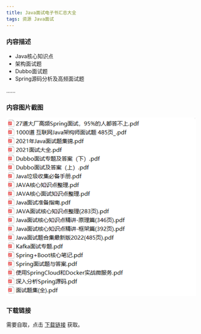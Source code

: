 ```yaml
---
title: Java面试电子书汇总大全
tags: 资源 Java面试
---
```



### 内容描述

- Java核心知识点
- 架构面试题
- Dubbo面试题
- Spring源码分析及高频面试题

......


### 内容图片截图

<img class="image image--xl" src="/assets/resource/java-interview/2021-02-01-res-java-interview-ebook.png"/>


### 下载链接

需要自取，点击 [下载链接](https://pan.baidu.com/s/1oMqrkrvz1zivv_bFZAcneg?pwd=df6o) 获取。


<br/>

<br/>